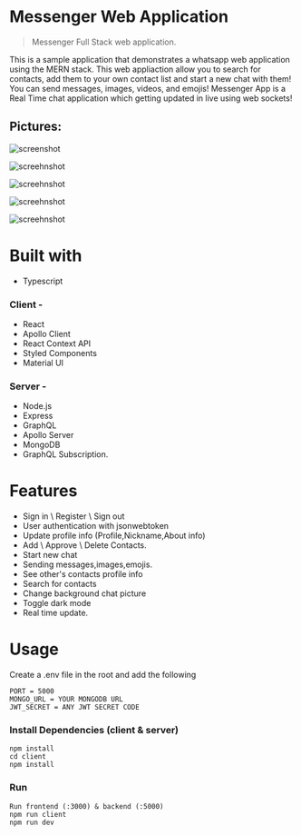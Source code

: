 # Messenger Web Application
> Messenger Full Stack web application.

This is a sample application that demonstrates a whatsapp web application using the MERN stack.
This web appliaction allow you to search for contacts, add them to your own contact list and start a new chat with them!
You can send messages, images, videos, and emojis!
Messenger App is a Real Time chat application which getting updated in live using web sockets!

## Pictures:




![screenshot](https://github.com/amitshuu/messenger-app/blob/main/uploads/Main.png)


![screehnshot](https://github.com/amitshuu/messenger-app/blob/main/uploads/ContactInfoTab.png)


![screehnshot](https://github.com/amitshuu/messenger-app/blob/main/uploads/Profile.png)


![screehnshot](https://github.com/amitshuu/messenger-app/blob/main/uploads/Darkmode.png)

![screehnshot](https://github.com/amitshuu/messenger-app/blob/main/uploads/ContactRequest.png)



# Built with

- Typescript

### Client - 
- React
- Apollo Client
- React Context API
- Styled Components
- Material UI
### Server - 
- Node.js
- Express
- GraphQL 
- Apollo Server
- MongoDB
- GraphQL Subscription.

# Features

- Sign in \ Register \ Sign out
- User authentication with jsonwebtoken
- Update profile info (Profile,Nickname,About info)
- Add \ Approve \ Delete Contacts.
- Start new chat
- Sending messages,images,emojis.
- See other's contacts profile info
- Search for contacts
- Change background chat picture
- Toggle dark mode
- Real time update.

# Usage

Create a .env file in the root and add the following

```
PORT = 5000
MONGO_URL = YOUR MONGODB URL
JWT_SECRET = ANY JWT SECRET CODE
```

### Install Dependencies (client & server)

```
npm install
cd client
npm install
```

### Run
```
Run frontend (:3000) & backend (:5000)
npm run client
npm run dev
```


